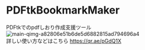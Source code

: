 # PDFtkBookmarkMaker
PDFtkでのpdfしおり作成支援ツール
![main-qimg-a82806e51b6de5d6882815ad794696a4](https://user-images.githubusercontent.com/97940779/157402131-12d4d33d-a0f4-4ecd-b389-0042bce07478.png)
<br>
詳しい使い方などはこちら
https://qr.ae/pGdQ1X
